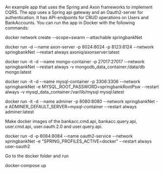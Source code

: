 An example app that uses the Spring and Axon frameworks to implement CQRS.
The app uses a Spring api gateway and an Oauth2-server for authentication.
It has API-endpoints for CRUD operations on Users and BankAccounts. 
You can run the app in Docker with the following commands:

docker network create --scope=swarm --attachable springbankNet 

docker run -d --name axon-server -p 8024:8024 -p 8123:8124 --network springbankNet --restart always axoniq/axonserver:latest

docker run -it -d --name mongo-container -p 27017:27017 --network springbankNet --restart always -v mongodb_data_container:/data/db mongo:latest

docker run -it -d --name mysql-container -p 3306:3306 --network springbankNet -e MYSQL_ROOT_PASSWORD=springbankRootPsw --restart always -v mysql_data_container:/var/lib/mysql mysql:latest

docker run -it -d --name adminer -p 8080:8080 --network springbankNet -e ADMINER_DEFAULT_SERVER=mysql-container --restart always adminer:latest

Make docker images of the bankacc.cmd.api, bankacc.query.api, user.cmd.api, user.oauth.2.0 and user.query.api.

docker run -d -p 8084:8084 --name oauth2-service --network springbankNet -e "SPRING_PROFILES_ACTIVE=docker" --restart always user-oauth2

Go to the docker folder and run

docker-compose up
